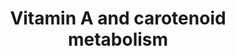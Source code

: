 ---
annotations:
- id: PW:0000135
  parent: classic metabolic pathway
  type: Pathway Ontology
  value: metabolic pathway of cofactors, vitamins, nutrients
- id: PW:0001116
  parent: signaling pathway
  type: Pathway Ontology
  value: vitamin A and metabolites signaling pathway
- id: PW:0000141
  parent: classic metabolic pathway
  type: Pathway Ontology
  value: retinol metabolic pathway
authors:
- Andra
- PaoloRomano
- AlexanderPico
- MaintBot
- Evelo
- Susan
- Thomas
- Khanspers
- AllanKuchinsky
- Anwesha
- Ddigles
- Egonw
- Mkutmon
- Zari
- Fehrhart
- DeSl
- Eweitz
communities:
- Micronutrients
description: This pathway is about carotenoid and vitamin A metabolism. The initial
  version was created by the NuGO focusteam on Carotenoid metabolism. It was used
  to test a text mining workflow which added some additional entities (see Waagmeester
  et al. 2009 [https://www.ncbi.nlm.nih.gov/pubmed/19715393]).
last-edited: 2021-05-07
ndex: 8388ab5c-8b62-11eb-9e72-0ac135e8bacf
organisms:
- Homo sapiens
redirect_from:
- /index.php/Pathway:WP716
- /instance/WP716
- /instance/WP716_rr116512
revision: r116512
schema-jsonld:
- '@context': https://schema.org/
  '@id': https://wikipathways.github.io/pathways/WP716.html
  '@type': Dataset
  creator:
    '@type': Organization
    name: WikiPathways
  description: This pathway is about carotenoid and vitamin A metabolism. The initial
    version was created by the NuGO focusteam on Carotenoid metabolism. It was used
    to test a text mining workflow which added some additional entities (see Waagmeester
    et al. 2009 [https://www.ncbi.nlm.nih.gov/pubmed/19715393]).
  keywords:
  - 11-cis-Retinal
  - 11-cis-Retinol
  - 4-oxo-Retinoic acid
  - 9-cis-Retinal
  - 9-cis-Retinoic acid
  - 9-cis-Retinol
  - ARAT
  - Abcg5
  - Abcg8
  - Adh1
  - Adh4
  - Aldh1a1
  - Aldh1a2
  - Aldh1a3
  - All-trans-13,14-dihydroretinol
  - Alpha-Carotene
  - Astaxanthin
  - Awat
  - Bcdo2
  - Bcmo1
  - Beta-Cryptoxanthin
  - Betacarotene
  - Canthaxanthin
  - Cd36
  - Crabp1
  - Crabp2
  - Cyp26a1
  - Cyp26b1
  - Cyp2e1
  - Dhrs3
  - Lpl
  - Lrat
  - Lutein
  - Lycopene
  - MAPK
  - Npc1l1
  - RARa
  - RARb
  - RARg
  - RPE65
  - RXRa
  - RXRb
  - RXRg
  - Rbp1
  - Rbp2
  - Rbp4
  - Rbp7
  - Rdh10
  - Rdh12
  - Rdh5
  - Rdh8
  - RetinalVitamin A aldehyde
  - Retinol dehydrogenases
  - RetinolVitamin A
  - Retinyl ester
  - Retsat
  - Rlbp1
  - Scarb1
  - Sult1a1
  - Sult2b1
  - Violaxanthin
  - Vitamin D3
  - Zeaxanthin
  - all-trans Retinal
  - all-trans Retinoic acidVitamin A acid
  - all-trans RetinolVitamin A
  license: CC0
  name: Vitamin A and carotenoid metabolism
seo: CreativeWork
title: Vitamin A and carotenoid metabolism
wpid: WP716
---